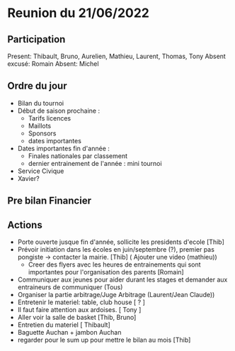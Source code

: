 # Reunion du 21/06/2022

## Participation

Present: Thibault, Bruno, Aurelien, Mathieu, Laurent, Thomas, Tony
Absent excusé: Romain
Absent: Michel

<!--
-->
## Ordre du jour

- Bilan du tournoi
- Début de saison prochaine :
  - Tarifs licences
  - Maillots
  - Sponsors
  - dates importantes
- Dates importantes fin d'année :
  - Finales nationales par classement
  - dernier entrainement de l'année : mini tournoi
- Service Civique
- Xavier?

## Pre bilan Financier


## Actions

- Porte ouverte jusque fin d'année, sollicite les presidents d'ecole [Thib]
- Prévoir initiation dans les écoles en juin/septembre (?), premier pas pongiste -> contacter la mairie. [Thib] ( Ajouter une video (mathieu))
  - Creer des flyers avec les heures de entrainements qui sont importantes pour l'organisation des parents [Romain]
- Communiquer aux jeunes pour aider durant les stages et demander aux entraineurs de communiquer (Tous)
- Organiser la partie arbitrage/Juge Arbitrage (Laurent/Jean Claude)) 
- Entretenir le materiel: table, club house [ ? ]
- Il faut faire attention aux ardoises. [ Tony ]
- Aller voir la salle de basket [Thib, Bruno]
- Entretien du materiel [ Thibault]
- Baguette Auchan + jambon Auchan
- regarder pour le sum up pour mettre le bilan au mois [Thib]
